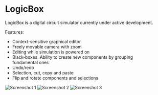LogicBox
========

LogicBox is a digital circuit simulator currently under active development.

Features:
* Context-sensitive graphical editor
* Freely movable camera with zoom
* Editing while simulation is powered on
* Black-boxes: Ability to create new components by grouping fundamental ones
* Undo/redo
* Selection, cut, copy and paste
* Flip and rotate components and selections

![Screenshot 1](https://raw.github.com/LeeCIT/LogicBox/master/screenshots/overview.png)
![Screenshot 2](https://raw.github.com/LeeCIT/LogicBox/master/screenshots/2to4decoder.png)
![Screenshot 3](https://raw.github.com/LeeCIT/LogicBox/master/screenshots/blackboxing.png)
